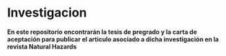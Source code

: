 # Investigacion

**En este repositorio encontrarán la tesis de pregrado y la carta de aceptación para publicar el articulo asociado a dicha investigación en la revista Natural Hazards**
